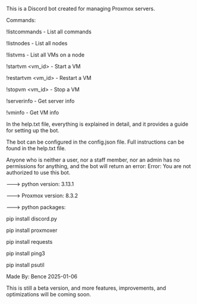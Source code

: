 This is a Discord bot created for managing Proxmox servers.


Commands:

!listcommands - List all commands

!listnodes - List all nodes

!listvms <node> - List all VMs on a node

!startvm <node> <vm_id> - Start a VM

!restartvm <node> <vm_id> - Restart a VM

!stopvm <node> <vm_id> - Stop a VM

!serverinfo - Get server info

!vminfo <node> - Get VM info





In the help.txt file, everything is explained in detail, and it provides a guide for setting up the bot.

The bot can be configured in the config.json file. Full instructions can be found in the help.txt file.

Anyone who is neither a user, nor a staff member, nor an admin has no permissions for anything, and the bot will return an error: Error: You are not authorized to use this bot.




---> python version: 3.13.1

---> Proxmox version: 8.3.2

---> python packages:

pip install discord.py

pip install proxmoxer

pip install requests

pip install ping3

pip install psutil




Made By: Bence
2025-01-06

This is still a beta version, and more features, improvements, and optimizations will be coming soon.



